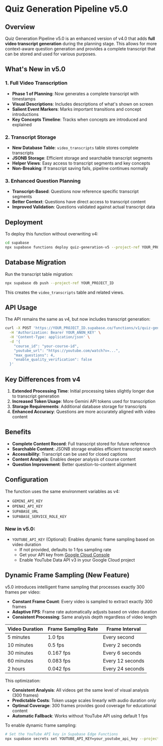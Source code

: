 # Quiz Generation Pipeline v5.0

## Overview

Quiz Generation Pipeline v5.0 is an enhanced version of v4.0 that adds **full video transcript generation** during the planning stage. This allows for more context-aware question generation and provides a complete transcript that can be stored and used for various purposes.

## What's New in v5.0

### 1. Full Video Transcription
- **Phase 1 of Planning**: Now generates a complete transcript with timestamps
- **Visual Descriptions**: Includes descriptions of what's shown on screen
- **Salient Event Markers**: Marks important transitions and concept introductions
- **Key Concepts Timeline**: Tracks when concepts are introduced and explained

### 2. Transcript Storage
- **New Database Table**: `video_transcripts` table stores complete transcripts
- **JSONB Storage**: Efficient storage and searchable transcript segments
- **Helper Views**: Easy access to transcript segments and key concepts
- **Non-Breaking**: If transcript saving fails, pipeline continues normally

### 3. Enhanced Question Planning
- **Transcript-Based**: Questions now reference specific transcript segments
- **Better Context**: Questions have direct access to transcript content
- **Improved Validation**: Questions validated against actual transcript data

## Deployment

To deploy this function without overwriting v4:

```bash
cd supabase
npx supabase functions deploy quiz-generation-v5 --project-ref YOUR_PROJECT_ID
```

## Database Migration

Run the transcript table migration:

```bash
npx supabase db push --project-ref YOUR_PROJECT_ID
```

This creates the `video_transcripts` table and related views.

## API Usage

The API remains the same as v4, but now includes transcript generation:

```bash
curl -X POST 'https://YOUR_PROJECT_ID.supabase.co/functions/v1/quiz-generation-v5' \
  -H 'Authorization: Bearer YOUR_ANON_KEY' \
  -H 'Content-Type: application/json' \
  -d '{
    "course_id": "your-course-id",
    "youtube_url": "https://youtube.com/watch?v=...",
    "max_questions": 4,
    "enable_quality_verification": false
  }'
```

## Key Differences from v4

1. **Extended Processing Time**: Initial processing takes slightly longer due to transcript generation
2. **Increased Token Usage**: More Gemini API tokens used for transcription
3. **Storage Requirements**: Additional database storage for transcripts
4. **Enhanced Accuracy**: Questions are more accurately aligned with video content

## Benefits

- **Complete Content Record**: Full transcript stored for future reference
- **Searchable Content**: JSONB storage enables efficient transcript search
- **Accessibility**: Transcript can be used for closed captions
- **Content Analysis**: Enables deeper analysis of course content
- **Question Improvement**: Better question-to-content alignment

## Configuration

The function uses the same environment variables as v4:
- `GEMINI_API_KEY`
- `OPENAI_API_KEY` 
- `SUPABASE_URL`
- `SUPABASE_SERVICE_ROLE_KEY` 

### New in v5.0:
- `YOUTUBE_API_KEY` (Optional): Enables dynamic frame sampling based on video duration
  - If not provided, defaults to 1 fps sampling rate
  - Get your API key from [Google Cloud Console](https://console.cloud.google.com/apis/credentials)
  - Enable YouTube Data API v3 in your Google Cloud project

## Dynamic Frame Sampling (New Feature)

v5.0 introduces intelligent frame sampling that processes exactly 300 frames per video:

- **Constant Frame Count**: Every video is sampled to extract exactly 300 frames
- **Adaptive FPS**: Frame rate automatically adjusts based on video duration
- **Consistent Processing**: Same analysis depth regardless of video length

| Video Duration | Frame Sampling Rate | Frame Interval |
|----------------|-------------------|----------------|
| 5 minutes      | 1.0 fps          | Every second |
| 10 minutes     | 0.5 fps          | Every 2 seconds |
| 30 minutes     | 0.167 fps        | Every 6 seconds |
| 60 minutes     | 0.083 fps        | Every 12 seconds |
| 2 hours        | 0.042 fps        | Every 24 seconds |

This optimization:
- **Consistent Analysis**: All videos get the same level of visual analysis (300 frames)
- **Predictable Costs**: Token usage scales linearly with audio duration only
- **Optimal Coverage**: 300 frames provides good coverage for educational content
- **Automatic Fallback**: Works without YouTube API using default 1 fps

To enable dynamic frame sampling:
```bash
# Set the YouTube API key in Supabase Edge Functions
npx supabase secrets set YOUTUBE_API_KEY=your_youtube_api_key --project-ref YOUR_PROJECT_ID
``` 